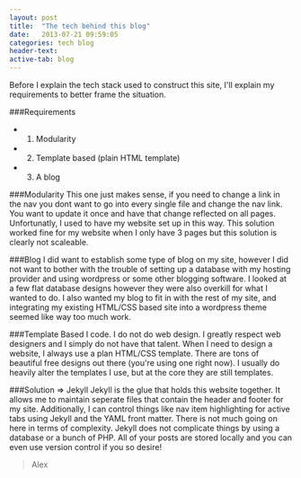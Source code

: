 ```yaml
---
layout: post
title:  "The tech behind this blog"
date:   2013-07-21 09:59:05
categories: tech blog
header-text: 
active-tab: blog
---
```


Before I explain the tech stack used to construct this site, I'll explain my requirements to better frame the situation.

###Requirements
- 1) Modularity
- 2) Template based (plain HTML template)
- 3) A blog

###Modularity
This one just makes sense, if you need to change a link in the nav you dont want to go into every single file and change the nav link. You want to update it once and have that change reflected on all pages. Unfortunatly, I used to have my website set up in this way. This solution worked fine for my website when I only have 3 pages but this solution is clearly not scaleable. 

###Blog
I did want to establish some type of blog on my site, however I did not want to bother with the trouble of setting up a database with my hosting provider and using wordpress or some other blogging software. I looked at a few flat database designs however they were also overkill for what I wanted to do. I also wanted my blog to fit in with the rest of my site, and integrating my existing HTML/CSS based site into a wordpress theme seemed like way too much work.

###Template Based
I code. I do not do web design. I greatly respect web designers and I simply do not have that talent. When I need to design a website, I always use a plan HTML/CSS template. There are tons of beautiful free designs out there (you're using one right now). I usually do heavily alter the templates I use, but at the core they are still templates.

###Solution => Jekyll
Jekyll is the glue that holds this website together. It allows me to maintain seperate files that contain the header and footer for my site. Additionally, I can control things like nav item highlighting for active tabs using Jekyll and the YAML front matter. There is not much going on here in terms of complexity. Jekyll does not complicate things by using a database or a bunch of PHP. All of your posts are stored locally and you can even use version control if you so desire!

>Alex